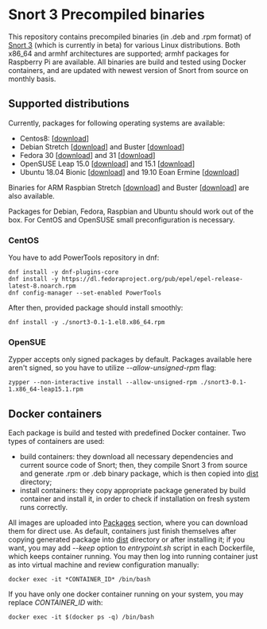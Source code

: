 # Snort 3 Precompiled binaries

This repository contains precompiled binaries (in .deb and .rpm format) of [Snort 3](https://github.com/snort3/snort3) (which is currently in beta) for various Linux distributions. Both x86_64 and armhf architectures are supported; armhf packages for Raspberry Pi are available. All binaries are build and tested using Docker containers, and are updated with newest version of Snort from source on monthly basis. 

## Supported distributions
Currently, packages for following operating systems are available:
- Centos8: [[download](https://github.com/ArturB/snort3-precompiled/releases/download/3.0.0/snort3-0.1-1.el8.x86_64.rpm)]
- Debian Stretch [[download](https://github.com/ArturB/snort3-precompiled/releases/download/3.0.0/snort3-0.1-1-debian-stretch.deb)] and Buster [[download](https://github.com/ArturB/snort3-precompiled/releases/download/3.0.0/snort3-0.1-1-debian-buster.deb)]
- Fedora 30 [[download](https://github.com/ArturB/snort3-precompiled/releases/download/3.0.0/snort3-0.1-1.fc30.x86_64.rpm)] and 31 [[download](https://github.com/ArturB/snort3-precompiled/releases/download/3.0.0/snort3-0.1-1.fc31.x86_64.rpm)]
- OpenSUSE Leap 15.0 [[download](https://github.com/ArturB/snort3-precompiled/releases/download/3.0.0/snort3-0.1-1.x86_64-leap15.0.rpm)] and 15.1 [[download](https://github.com/ArturB/snort3-precompiled/releases/download/3.0.0/snort3-0.1-1.x86_64-leap15.1.rpm)]
- Ubuntu 18.04 Bionic [[download](https://github.com/ArturB/snort3-precompiled/releases/download/3.0.0/snort3-0.1-1-ubuntu-bionic.deb)] and 19.10 Eoan Ermine [[download](https://github.com/ArturB/snort3-precompiled/releases/download/3.0.0/snort3-0.1-1-ubuntu-eoan.deb)]

Binaries for ARM Raspbian Stretch [[download](https://github.com/ArturB/snort3-precompiled/releases/download/3.0.0/snort3-0.1-1-raspbian-stretch.deb)] and Buster [[download](https://github.com/ArturB/snort3-precompiled/releases/download/3.0.0/snort3-0.1-1-raspbian-buster.deb)] are also available. 

Packages for Debian, Fedora, Raspbian and Ubuntu should work out of the box. For CentOS and OpenSUSE small preconfiguration is necessary. 

### CentOS
You have to add PowerTools repository in dnf:

    dnf install -y dnf-plugins-core
    dnf install -y https://dl.fedoraproject.org/pub/epel/epel-release-latest-8.noarch.rpm
    dnf config-manager --set-enabled PowerTools

After then, provided package should install smoothly:

    dnf install -y ./snort3-0.1-1.el8.x86_64.rpm

### OpenSUE
Zypper accepts only signed packages by default. Packages available here aren't signed, so you have to utilize *--allow-unsigned-rpm* flag:

    zypper --non-interactive install --allow-unsigned-rpm ./snort3-0.1-1.x86_64-leap15.1.rpm

## Docker containers
Each package is build and tested with predefined Docker container. Two types of containers are used:
- build containers: they download all necessary dependencies and current source code of Snort; then, they compile Snort 3 from source and generate .rpm or .deb binary package, which is then copied into [dist](https://github.com/ArturB/snort3-precompiled/tree/master/dist) directory;
- install containers: they copy appropriate package generated by build container and install it, in order to check if installation on fresh system runs correctly. 

All images are uploaded into [Packages](https://github.com/ArturB/snort3-precompiled/packages) section, where you can download them for direct use. As default, containers just finish themselves after copying generated package into [dist](https://github.com/ArturB/snort3-precompiled/tree/master/dist) directory or after installing it; if you want, you may add *--keep* option to *entrypoint.sh* script in each Dockerfile, which keeps container running. You may then log into running container just as into virtual machine and review configuration manually:

    docker exec -it *CONTAINER_ID* /bin/bash

If you have only one docker container running on your system, you may replace *CONTAINER_ID* with:

    docker exec -it $(docker ps -q) /bin/bash

